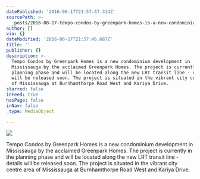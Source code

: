 ```yaml
---
datePublished: '2016-08-17T21:57:47.314Z'
sourcePath: >-
  _posts/2016-08-17-tempo-condos-by-greenpark-homes-is-a-new-condominium-develop.md
author: []
via: {}
dateModified: '2016-08-17T21:57:46.687Z'
title: ''
publisher: {}
description: >-
  Tempo Condos by Greenpark Homes is a new condominium development in
  Mississauga by the acclaimed Greenpark Homes. The project is currently in the
  planning phase and will be located along the new LRT transit line - details
  will be released soon. The project is situated in the vibrant city centre area
  of Mississauga at Burnhamthorpe Road West and Kariya Drive.
starred: false
inFeed: true
hasPage: false
inNav: false
_type: MediaObject

---
```

![](https://the-grid-user-content.s3-us-west-2.amazonaws.com/c8057e94-52ce-4898-9668-da1fd880d8db.jpg)

Tempo Condos by Greenpark Homes is a new condominium development in Mississauga by the acclaimed Greenpark Homes. The project is currently in the planning phase and will be located along the new LRT transit line - details will be released soon. The project is situated in the vibrant city centre area of Mississauga at Burnhamthorpe Road West and Kariya Drive.